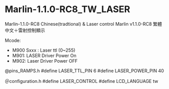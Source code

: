 # Marlin-1.1.0-RC8_TW_LASER
Marlin-1.1.0-RC8 Chinese(tradtional) & Laser control
Marlin v1.1.0-RC8 繁體中文＋雷射控制顯示

Mcode:

* M900 Sxxx  : Laser ttl (0~255)   
* M901: LASER Driver Power On
* M902: Laser Driver Power OFF

@pins_RAMPS.h
 #define LASER_TTL_PIN  6
 #define LASER_POWER_PIN  40

＠configuration.h
 #define LASER_CONTROL
 #define LCD_LANGUAGE tw

